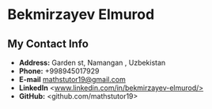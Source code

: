 # Bekmirzayev Elmurod

## My Contact Info

- **Address:** Garden st, Namangan , Uzbekistan
- **Phone:** +998945017929
- **E-mail** <mathstutor19@gmail.com>
- **LinkedIn** <www.linkedin.com/in/bekmirzayev-elmurod/>
- **GitHub:** <github.com/mathstutor19>
